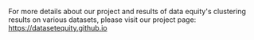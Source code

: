 For more details about our project and results of data equity's clustering results on various datasets, please visit our project page:
https://datasetequity.github.io
